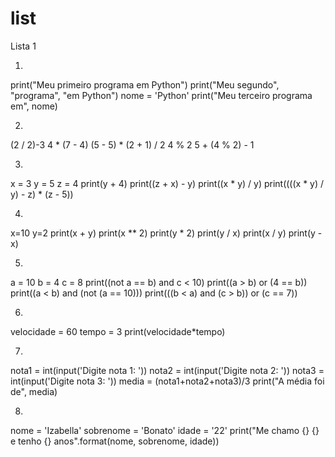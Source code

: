 # list
Lista 1

1)
print("Meu primeiro programa em Python")
print("Meu segundo", "programa", "em Python")
nome = 'Python'
print("Meu terceiro programa em", nome)

2)
 (2 / 2)-3
 4 * (7 - 4)
(5 - 5) * (2 + 1) / 2
 4 % 2
 5 + (4 % 2) - 1

3)
x = 3
y = 5
z = 4
print(y + 4)
print((z + x) - y)
print((x * y) / y)
print((((x * y) / y) - z) * (z - 5))

4)
x=10
y=2
print(x + y)
print(x ** 2)
print(y * 2)
print(y / x)
print(x / y)
print(y - x)

5)
a = 10
b = 4
c = 8
print((not a == b) and c < 10)
print((a > b) or (4 == b))
print((a < b) and (not (a == 10)))
print(((b < a) and (c > b)) or (c == 7))

6)
velocidade = 60
tempo = 3
print(velocidade*tempo)

7)
nota1 = int(input('Digite nota 1: '))
nota2 = int(input('Digite nota 2: '))
nota3 = int(input('Digite nota 3: '))
media = (nota1+nota2+nota3)/3
print("A média foi de", media)

8)
nome = 'Izabella'
sobrenome = 'Bonato'
idade = '22'
print("Me chamo {} {} e tenho {} anos".format(nome, sobrenome, idade))

